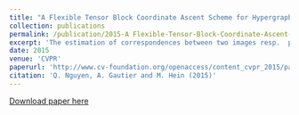 ```yaml
---
title: "A Flexible Tensor Block Coordinate Ascent Scheme for Hypergraph Matching"
collection: publications
permalink: /publication/2015-A Flexible-Tensor-Block-Coordinate-Ascent-Scheme-for-Hypergraph-Matching
excerpt: 'The estimation of correspondences between two images resp.  point sets is a core problem in computer vision.  One way to formulate the problem is graph matching leading to the quadratic assignment problem which is NP-hard.  Several  so  called  second  order  methods  have  been  proposed to solve this problem.  In recent years hypergraph matching leading to a third order problem became popular as it allows for better integration of geometric information.  For most of these third order algorithms no theoretical guarantees are known.  In this paper we propose a general framework for tensor block coordinate ascent methods for hypergraph  matching.   We  propose  two  algorithms  which  both come along with the guarantee of monotonic ascent in the matching score on the set of discrete assignment matrices. In the experiments we show that our new algorithms outperform previous work both in terms of achieving better matching scores and matching accuracy. This holds in particular for very challenging settings where one has a high number of outliers and other forms of noise.'
date: 2015
venue: 'CVPR'
paperurl: 'http://www.cv-foundation.org/openaccess/content_cvpr_2015/papers/Nguyen_A_Flexible_Tensor_2015_CVPR_paper.pdf'
citation: 'Q. Nguyen, A. Gautier and M. Hein (2015)'
---
```

[Download paper here](http://www.cv-foundation.org/openaccess/content_cvpr_2015/papers/Nguyen_A_Flexible_Tensor_2015_CVPR_paper.pdf)
